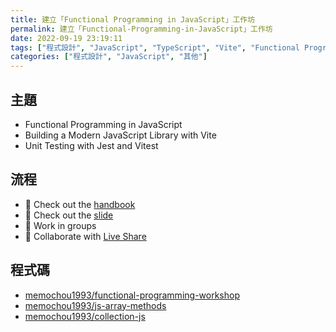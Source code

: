 ```yaml
---
title: 建立「Functional Programming in JavaScript」工作坊
permalink: 建立「Functional-Programming-in-JavaScript」工作坊
date: 2022-09-19 23:19:11
tags: ["程式設計", "JavaScript", "TypeScript", "Vite", "Functional Programming", "TDD", "Testing", "Workshop"]
categories: ["程式設計", "JavaScript", "其他"]
---
```


## 主題

- Functional Programming in JavaScript
- Building a Modern JavaScript Library with Vite
- Unit Testing with Jest and Vitest

## 流程

- 📖 Check out the [handbook](https://memochou1993.github.io/functional-programming-workshop/)
- 📜 Check out the [slide](https://docs.google.com/presentation/d/14Navycm3I2oFvE0DdUNzVtvLhRRs1BM_V2xTy_azRt0/edit?usp=sharing)
- 💪 Work in groups
- 🔨 Collaborate with [Live Share](https://code.visualstudio.com/learn/collaboration/live-share)

## 程式碼

- [memochou1993/functional-programming-workshop](https://github.com/memochou1993/functional-programming-workshop)
- [memochou1993/js-array-methods](https://github.com/memochou1993/js-array-methods)
- [memochou1993/collection-js](https://github.com/memochou1993/collection-js)
